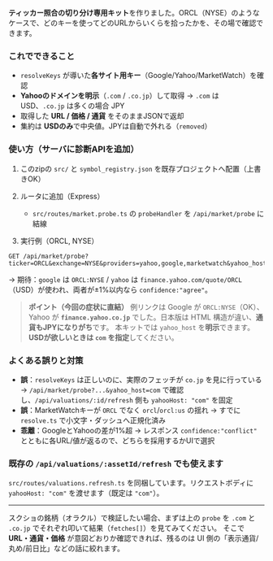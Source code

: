 **ティッカー照合の切り分け専用キット**を作りました。ORCL（NYSE）のようなケースで、どのキーを使ってどのURLからいくらを拾ったかを、その場で確認できます。

### これでできること

* `resolveKeys` が導いた**各サイト用キー**（Google/Yahoo/MarketWatch）を確認
* **Yahooのドメインを明示**（`.com` / `.co.jp`）して取得 → `.com` は USD、`.co.jp` は多くの場合 JPY
* 取得した **URL / 価格 / 通貨** をそのままJSONで返却
* 集約は **USDのみ**で中央値。JPYは自動で外れる（`removed`）

### 使い方（サーバに診断APIを追加）

1. このzipの `src/` と `symbol_registry.json` を既存プロジェクトへ配置（上書きOK）
2. ルータに追加（Express）

   * `src/routes/market.probe.ts` の `probeHandler` を `/api/market/probe` に結線
3. 実行例（ORCL, NYSE）

```
GET /api/market/probe?ticker=ORCL&exchange=NYSE&providers=yahoo,google,marketwatch&yahoo_host=com
```

→ 期待：`google` は `ORCL:NYSE` / `yahoo` は `finance.yahoo.com/quote/ORCL`（USD）が使われ、両者が±1%以内なら `confidence:"agree"`。

> **ポイント（今回の症状に直結）**
> 例リンクは Google が `ORCL:NYSE`（OK）、Yahoo が **`finance.yahoo.co.jp`** でした。日本版は HTML 構造が違い、**通貨もJPYになりがち**です。
> 本キットでは `yahoo_host` を**明示**できます。**USDが欲しいときは `com` を指定**してください。

### よくある誤りと対策

* **誤**：`resolveKeys` は正しいのに、実際のフェッチが `co.jp` を見に行っている
  → `/api/market/probe?...&yahoo_host=com` で確認し、`/api/valuations/:id/refresh` 側も `yahooHost: "com"` を固定
* **誤**：MarketWatchキーが `ORCL` でなく `orcl`/`orcl:us` の揺れ
  → すでに `resolve.ts` で小文字・ダッシュへ正規化済み
* **乖離**：GoogleとYahooの差が1%超
  → レスポンス `confidence:"conflict"` とともに各URL/値が返るので、どちらを採用するかUIで選択

### 既存の `/api/valuations/:assetId/refresh` でも使えます

`src/routes/valuations.refresh.ts` を同梱しています。リクエストボディに `yahooHost: "com"` を渡せます（既定は `"com"`）。

---

スクショの銘柄（オラクル）で検証したい場合、まずは上の `probe` を `.com` と `.co.jp` でそれぞれ叩いて結果（`fetches[]`）を見てみてください。
そこで **URL・通貨・価格** が意図どおりか確認できれば、残るのは UI 側の「表示通貨/丸め/前日比」などの話に絞れます。
